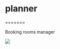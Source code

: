 <h1>planner</h1>
=======

<p>Booking rooms manager</p>
<p>
	<img src="http://i.imgur.com/OE2Kizw.png" />
</p>